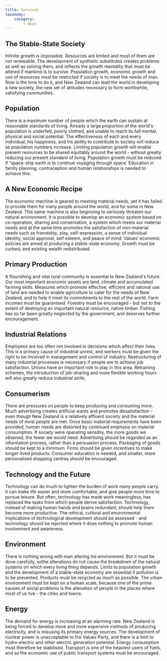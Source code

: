 ```yaml
---
title: Survival
taxonomy:
    category:
        - docs
---
```


## The Stable-State Society
Infinite growth is impossible. Resources are limited and most of them are not renewable. The development of synthetic
substitutes creates problems as well as solving them, and reflects the growth mentality that must be altered if mankind
is to survive. Population growth, economic growth and use of resources must be restricted if society is to meet the needs
of man. Now is the time to do it, and New Zealand can lead the world in developing a new society, the new set of attitudes
necessary to form worthwhile, satisfying communities.

## Population

There is a maximum number of people which the earth can sustain at reasonable standards of living. Already a large
proportion of the world's population is underfed, poorly clothed, and unable to reach its full mental, physical and social
potential. The effectiveness of each and every individual, his happiness, and his ability to contribute to society will
reduce as population numbers increase. Limiting population growth will enable present resources to be shared
equitably around the world - without greatly reducing our present standard of living. Population growth must be
reduced if “space-ship earth is to continue voyaging through space. Education in family planning, contraception and
human relationships is needed to achieve this.

## A New Economic Recipe

The economic machine is geared to meeting material needs, yet it has failed to provide them for many people around the
world, and for some in New Zealand. This same machine is also beginning to seriously threaten our natural environment.
It is possible to develop an economic system based on co-operation, sharing and conservation, a system which meets our
material needs and at the same time promotes the satisfaction of non-material needs such as friendship, play,
self-expression, a sense of individual identity, social approval, self esteem, and peace of mind. Values’ economic policies
are aimed at producing a stable-state economy. Growth must be curbed, and existing wealth redistributed.

## Primary Production
A flourishing and vital rural community is essential to New Zealand's future. Our most important economic assets are
land, climate and accumulated farming skills. Measures which promote effective, efficient and rational use of land are
needed to enable agriculture to cater for the needs of New Zealand, and to help it meet its commitments to the rest of
the world. Farm incomes must be guaranteed. Forestry must be encouraged - but not to the extent of destroying an
important natural resource, native timber. Fishing has so far been greatly neglected by the government, and deserves further encouragement.


## Industrial Relations

Employees are too often not involved in decisions which affect their lives. This is a primary cause of industrial unrest,
and workers must be given the right to be involved in management and control of industry. Restructuring of many
industrial processes is necessary if people are to achieve job satisfaction. Unions have an important role to play in this
area. Retraining schemes, the introduction of job-sharing and more flexible working hours will also greatly reduce
industrial strife.

## Consumerism

There are pressures on people to keep producing and consuming more. Much advertising creates artificial wants and
promotes dissatisfaction - even though New Zealand is a relatively affluent society and the material needs of most
people are met. Once basic material requirements have been provided, human needs are distorted by continued
emphasis on material consumption. If society were operating sensibly, the more goods we obtained, the fewer we would
need. Advertising should be regarded as an information process, rather than a persuasion process. Packaging of goods
should be kept to a minimum. Firms should be given incentives to make longer-lived products. Consumer education is
needed, and smaller, more personalised shopping centres should be encouraged.

## Technology and the Future

Technology can do much to lighten the burden of work many people carry. It can make life easier and more comfortable,
and give people more time to pursue leisure. But often, technology has made work meaningless, has replaced the tasks
from which people derive satisfaction. Technology, instead of making human hands and brains redundant, should help
them become more productive. The-ethical, cultural and environmental implications of technological development
should be assessed - and technology should be rejected where it does nothing to promote human involvement and awareness.

## Environment
There is nothing wrong with man altering his environment. But it must be done carefully, sothe alterations do not cause
the breakdown of the natural systems on which every living thing depends. Limits to population growth and the
development of a stable-state economy are essential if pollution is to be prevented. Products must be recycled as much
as possible. The urban environment must be kept on a human scale, because one of the prime causes of social problems
is the alienation of people in the places where most of us live - the cities and towns.

## Energy
The demand for energy is increasing at an alarming rate. New Zealand is being forced to develop more and more
expensive methods of producing electricity, and is misusing its primary energy sources. The development of nuclear
power is unacceptable to the Values Party, and there is a limit to hydro-electric and other electric generation potential.
Energy consumption must therefore be stabilised. Transport is one of the heaviest users of fuels, and so the economic
use of public transport systems must be encouraged.